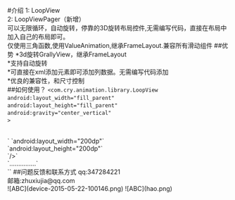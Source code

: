#介绍
1: LoopView<br />
2: LoopViewPager（新增）<br />
可以无限循环，自动旋转，停靠的3D旋转布局控件,无需编写代码，直接在布局中加入自己的布局即可。<br />
仅使用三角函数,使用ValueAnimation,继承FrameLayout.兼容所有滑动组件
##优势
*3d旋转GrallyView，继承FrameLayout<br />
*支持自动旋转<br />
*可直接在xml添加元素即可添加列数据。无需编写代码添加<br />
*优良的兼容性，和尺寸控制<br />
##如何使用？
`<com.cry.animation.library.LoopView`<br />
        `android:layout_width="fill_parent"`<br />
        `android:layout_height="fill_parent"`<br />
        `android:gravity="center_vertical"`<br />
        `>`<br />
  <!--  此处添加你的View元素，也可以用layout包裹 --!><br />
       `<View`<br />
       `android:layout_width="200dp"`<br />
       `android:layout_height="200dp"`<br />
        `/>`<br />
       `...............`<br />
 `</com.cry.animation.library.LoopView>`
##问题反馈和联系方式
qq:347284221<br />
邮箱:zhuxiujia@qq.com<br />
![ABC](device-2015-05-22-100146.png)
![ABC](hao.png)